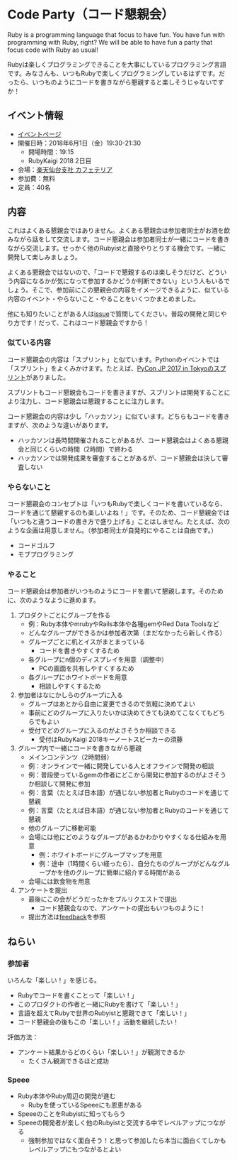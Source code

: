 # Code Party（コード懇親会）

Ruby is a programming language that focus to have fun. You have fun with programming with Ruby, right? We will be able to have fun a party that focus code with Ruby as usual!

Rubyは楽しくプログラミングできることを大事にしているプログラミング言語です。みなさんも、いつもRubyで楽しくプログラミングしているはずです。だったら、いつものようにコードを書きながら懇親すると楽しそうじゃないですか！

## イベント情報

  * [イベントページ](https://speee.connpass.com/event/85676)
  * 開催日時：2018年6月1日（金）19:30-21:30
    * 開場時間：19:15
    * RubyKaigi 2018 2日目
  * 会場：[楽天仙台支社 カフェテリア](https://corp.rakuten.co.jp/about/map/index__p2.html)
  * 参加費：無料
  * 定員：40名

## 内容

これはよくある懇親会ではありません。よくある懇親会は参加者同士がお酒を飲みながら話をして交流します。コード懇親会は参加者同士が一緒にコードを書きながら交流します。せっかく他のRubyistと直接やりとりする機会です。一緒に開発して楽しみましょう。

よくある懇親会ではないので、「コードで懇親するのは楽しそうだけど、どういう内容になるかが気になって参加するかどうか判断できない」という人もいるでしょう。そこで、参加前にこの懇親会の内容をイメージできるように、似ている内容のイベント・やらないこと・やることをいくつかまとめました。

他にも知りたいことがある人は[issue](https://github.com/speee/code-party/issues)で質問してください。普段の開発と同じやり方です！だって、これはコード懇親会ですから！

### 似ている内容

コード懇親会の内容は「スプリント」と似ています。Pythonのイベントでは「スプリント」をよくみかけます。たとえば、[PyCon JP 2017 in Tokyoのスプリント](https://pycon.jp/2017/ja/events/sprint/)がありました。

スプリントもコード懇親会もコードを書きますが、スプリントは開発することにより注力し、コード懇親会は懇親することに注力します。

コード懇親会の内容は少し「ハッカソン」に似ています。どちらもコードを書きますが、次のような違いがあります。

  * ハッカソンは長時間開催されることがあるが、コード懇親会はよくある懇親会と同じくらいの時間（2時間）で終わる
  * ハッカソンでは開発成果を審査することがあるが、コード懇親会は決して審査しない

### やらないこと

コード懇親会のコンセプトは「いつもRubyで楽しくコードを書いているなら、コードを通じて懇親するのも楽しいよね！」です。そのため、コード懇親会では「いつもと違うコードの書き方で盛り上げる」ことはしません。たとえば、次のような企画は用意しません。（参加者同士が自発的にやることは自由です。）

  * コードゴルフ
  * モブプログラミング

### やること

コード懇親会は参加者がいつものようにコードを書いて懇親します。そのために、次のようなように進めます。

  1. プロダクトごとにグループを作る
     * 例：Ruby本体やmrubyやRails本体や各種gemやRed Data Toolsなど
     * どんなグループができるかは参加者次第（まだなかったら新しく作る）
     * グループごとに机とイスがまとまっている
       * コードを書きやすくするため
     * 各グループにn個のディスプレイを用意（調整中）
       * PCの画面を共有しやすくするため
     * 各グループにホワイトボードを用意
       * 相談しやすくするため
  2. 参加者はなにかしらのグループに入る
     * グループはあとから自由に変更できるので気軽に決めてよい
     * 事前にどのグループに入りたいかは決めてきても決めてこなくてもどちらでもよい
     * 受付でどのグループに入るのがよさそうか相談できる
       * 受付はRubyKaigi 2018キーノートスピーカーの須藤
  3. グループ内で一緒にコードを書きながら懇親
     * メインコンテンツ（2時間弱）
     * 例：オンラインで一緒に開発している人とオフラインで開発の相談
     * 例：普段使っているgemの作者にどこから開発に参加するのがよさそうか相談して開発に参加
     * 例：言葉（たとえば日本語）が通じない参加者とRubyのコードを通じて懇親
     * 例：言葉（たとえば日本語）が通じない参加者とRubyのコードを通じて懇親
     * 他のグループに移動可能
     * 会場には他にどのようなグループがあるかわかりやすくなる仕組みを用意
       * 例：ホワイトボードにグループマップを用意
       * 例：途中（1時間くらい経ったら）、自分たちのグループがどんなグループかを他のグループに簡単に紹介する時間がある
     * 会場には飲食物を用意
  4. アンケートを提出
     * 最後にこの会がどうだったかをプルリクエストで提出
       * コード懇親会なので、アンケートの提出もいつものように！
     * 提出方法は[feedback](feedback/)を参照

## ねらい

### 参加者

いろんな「楽しい！」を感じる。

  * Rubyでコードを書くことって「楽しい！」
  * このプロダクトの作者と一緒にRubyを書けて「楽しい！」
  * 言語を超えてRubyで世界のRubyistと懇親できて「楽しい！」
  * コード懇親会の後もこの「楽しい！」活動を継続したい！

評価方法：

  * アンケート結果からどのくらい「楽しい！」が観測できるか
    * たくさん観測できるほど成功

### Speee

  * Ruby本体やRuby周辺の開発が進む
    * Rubyを使っているSpeeeにも恩恵がある
  * SpeeeのことをRubyistに知ってもらう
  * Speeeの開発者が楽しく他のRubyistと交流する中でレベルアップにつながる
    * 強制参加ではなく面白そう！と思って参加したら本当に面白くてしかもレベルアップにもつながるとよい
